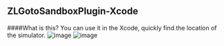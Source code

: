 ZLGotoSandboxPlugin-Xcode
------------
####What is this?
You can use it in the Xcode, quickly find the location of the simulator.
![image](https://github.com/MakeZL/ZLGotoSandboxPlugin/blob/master/1.png)
![image](https://github.com/MakeZL/ZLGotoSandboxPlugin/blob/master/2.png)
